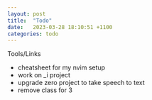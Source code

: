 ```yaml
---
layout: post
title:  "Todo"
date:   2023-03-28 18:10:51 +1100
categories: todo
---
```

Tools/Links
- cheatsheet for my nvim setup
- work on _i project
- upgrade zero project to take speech to text
- remove class for 3
